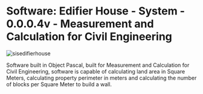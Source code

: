 # Software: Edifier House - System - 0.0.0.4v - Measurement and Calculation for Civil Engineering

![sisedifierhouse](https://repository-images.githubusercontent.com/866309034/b4b2104a-bb50-47ec-bb26-f0c128739546)

Software built in Object Pascal, built for Measurement and Calculation for Civil Engineering, software is capable of calculating land area in Square Meters, calculating property perimeter in meters and calculating the number of blocks per Square Meter to build a wall.
